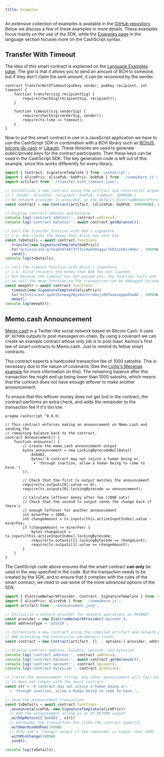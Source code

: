 ```yaml
---
title: Examples
---
```


An extensive collection of examples is available in the [GitHub repository][github-examples]. Below we discuss a few of these examples in more details. These examples focus mainly on the use of the SDK, while the [Examples page](/docs/language/examples) in the language section focuses more on the CashScript syntax.

## Transfer With Timeout
The idea of this smart contract is explained on the [Language Examples page](/docs/language/examples#transfer-with-timeout). The gist is that it allows you to send an amount of BCH to someone, but if they don't claim the sent amount, it can be recovered by the sender.


```solidity title="TransferWithTimeout.cash"
contract TransferWithTimeout(pubkey sender, pubkey recipient, int timeout) {
    function transfer(sig recipientSig) {
        require(checkSig(recipientSig, recipient));
    }

    function timeout(sig senderSig) {
        require(checkSig(senderSig, sender));
        require(tx.time >= timeout);
    }
}
```

Now to put this smart contract in use in a JavaScript application we have to use the CashScript SDK in combination with a BCH library such as [BCHJS][bchjs], [bitcore-lib-cash][bitcore] or [Libauth][libauth]. These libraries are used to generate public/private keys for the contract participants. Then these keys can be used in the CashScript SDK. The key generation code is left out of this example, since this works differently for every library.

```ts title="TransferWithTimeout.js"
import { Contract, SignatureTemplate } from 'cashscript';
import { alicePriv, alicePub, bobPriv, bobPub } from './somewhere.js';
import artifact from './transfer_with_timeout.json';

// Instantiate a new contract using the artifact and constructor arguments:
// { sender: alicePub, recipient: bobPub, timeout: 1000000 }
// No network provider is provided, so the default ElectrumNetworkProvider is used
const contract = new Contract(artifact, [alicePub, bobPub, 1000000n], options:{addressType: 'p2sh20'});

// Display contract address and balance
console.log('contract address:', contract.address);
console.log('contract balance:', await contract.getBalance());

// Call the transfer function with Bob's signature
// i.e. Bob claims the money that Alice has sent him
const txDetails = await contract.functions
  .transfer(new SignatureTemplate(bobPriv))
  .to('bitcoincash:qrhea03074073ff3zv9whh0nggxc7k03ssh8jv9mkx', 10000n)
  .send();
console.log(txDetails);

// Call the timeout function with Alice's signature
// i.e. Alice recovers the money that Bob has not claimed
// But because the timeout has not passed yet, the function fails and
// we call the meep function so the transaction can be debugged instead
const meepStr = await contract.functions
  .timeout(new SignatureTemplate(alicePriv))
  .to('bitcoincash:qqeht8vnwag20yv8dvtcrd4ujx09fwxwsqqqw93w88', 10000n)
  .meep();
console.log(meepStr);
```

## Memo.cash Announcement
[Memo.cash](https://memo.cash) is a Twitter-like social network based on Bitcoin Cash. It uses `OP_RETURN` outputs to post messages on-chain. By using a covenant we can create an example contract whose only job is to post Isaac Asimov's first law of smart contracts to Memo.cash. Just to remind its fellow smart contracts.

This contract expects a hardcoded transaction fee of 1000 satoshis. This is necessary due to the nature of covenants (See the [Licho's Mecenas example](/docs/language/examples#lichos-mecenas) for more information on this). The remaining balance after this transaction fee might end up being lower than 1000 satoshis, which means that the contract does not have enough leftover to make another announcement.

To ensure that this leftover money does not get lost in the contract, the contract performs an extra check, and adds the remainder to the transaction fee if it's too low.

```solidity title="Announcement.cash"
pragma cashscript ^0.8.0;

// This contract enforces making an announcement on Memo.cash and sending the
// remaining balance back to the contract.
contract Announcement() {
    function announce() {
        // Create the memo.cash announcement output
        bytes announcement = new LockingBytecodeNullData([
            0x6d02,
            bytes('A contract may not injure a human being or, '
             + 'through inaction, allow a human being to come to harm.')
        ]);

        // Check that the first tx output matches the announcement
        require(tx.outputs[0].value == 0);
        require(tx.outputs[0].lockingBytecode == announcement);

        // Calculate leftover money after fee (1000 sats)
        // Check that the second tx output sends the change back if there's
        // enough leftover for another announcement
        int minerFee = 1000;
        int changeAmount = tx.inputs[this.activeInputIndex].value - minerFee;
        if (changeAmount >= minerFee) {
            bytes changeLock = tx.inputs[this.activeInputIndex].lockingBytecode;
            require(tx.outputs[1].lockingBytecode == changeLock);
            require(tx.outputs[1].value == changeAmount);
        }
    }
}
```

The CashScript code above ensures that the smart contract **can only** be used in the way specified in the code. But the transaction needs to be created by the SDK, and to ensure that it complies with the rules of the smart contract, we need to use some of the more advanced options of the SDK.

```ts title="Announcement.js"
import { ElectrumNetworkProvider, Contract, SignatureTemplate } from 'cashscript';
import { alicePriv, alicePub } from './somewhere.js';
import artifact from './announcement.json';

// Initialise a network provider for network operations on MAINNET
const provider = new ElectrumNetworkProvider('mainnet');
const addressType = 'p2sh20';

// Instantiate a new contract using the compiled artifact and network provider
// AND providing the constructor parameters (none)
const contract = new Contract(artifact, [], , options:{ provider, addressType});

// Display contract address, balance, opcount, and bytesize
console.log('contract address:', contract.address);
console.log('contract balance:', await contract.getBalance());
console.log('contract opcount:', contract.opcount);
console.log('contract bytesize:', contract.bytesize);

// Create the announcement string. Any other announcement will fail because
// it does not comply with the smart contract.
const str = 'A contract may not injure a human being or, '
  + 'through inaction, allow a human being to come to harm.';

// Send the announcement transaction
const txDetails = await contract.functions
  .announce(alicePub, new SignatureTemplate(alicePriv))
  // Add the announcement string as an OP_RETURN output
  .withOpReturn(['0x6d02', str])
  // Hardcodes the transaction fee (like the contract expects)
  .withHardcodedFee(1000n)
  // Only add a "change" output if the remainder is higher than 1000
  .withMinChange(1000n)
  .send();

console.log(txDetails);
```

[bitbox]: https://developer.bitcoin.com/bitbox/
[electrum-cash]: https://www.npmjs.com/package/electrum-cash
[fullstack]: https://fullstack.cash/
[bchjs]: https://bchjs.fullstack.cash/
[bitcore]: https://github.com/bitpay/bitcore/tree/master/packages/bitcore-lib-cash
[libauth]: https://libauth.org/
[github-examples]: https://github.com/Bitcoin-com/cashscript/tree/master/examples
